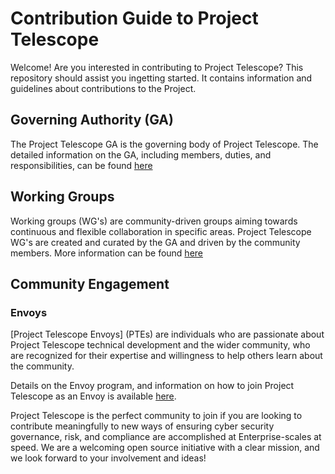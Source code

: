 # Contribution Guide to Project Telescope

Welcome! Are you interested in contributing to Project Telescope? This repository should assist you ingetting started. It contains information and guidelines about contributions to the Project.

## Governing Authority (GA)

The Project Telescope GA is the  governing body of Project Telescope. The detailed information on the GA, including members, duties, and responsibilities, can be found [here](https://rh-telescope.github.io/community/ga)

## Working Groups

Working groups (WG's) are community-driven groups aiming towards continuous and flexible collaboration in specific areas. Project Telescope WG's are created and curated by the GA and driven by the community members. More information can be found [here](https://rh-telescope.github.io/community/wg)

## Community Engagement

### Envoys

[Project Telescope Envoys] (PTEs) are individuals who are passionate about Project Telescope technical development and the wider community, who are recognized for their expertise and willingness to help others learn about the community.

Details on the Envoy program, and information on how to join Project Telescope as an Envoy is available [here](https://rh-telescope.github.io/community/envoys).

Project Telescope is the perfect community to join if you are looking to contribute meaningfully to new ways of ensuring cyber security governance, risk, and compliance are accomplished at Enterprise-scales at speed. We are a welcoming open source initiative with a clear mission, and we look forward to your involvement and ideas!
